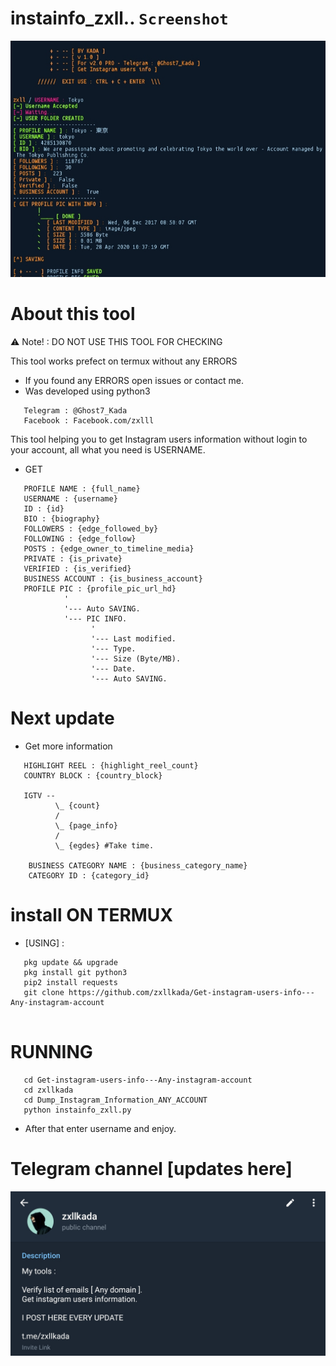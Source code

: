 # instainfo_zxll..  ``Screenshot``
![zxllkada_TOLL](zxllkada/instainfo_zxllkada.png)
# About this tool

:warning: Note! : DO NOT USE THIS TOOL FOR CHECKING

This tool works prefect on termux without any ERRORS
* If you found any ERRORS open issues or contact me.
* Was developed using python3

```
   Telegram : @Ghost7_Kada
   Facebook : Facebook.com/zxlll
```

This tool helping you to get Instagram users information without login to your account,
all what you need is USERNAME.

* GET 
```
   PROFILE NAME : {full_name}
   USERNAME : {username}
   ID : {id}
   BIO : {biography}
   FOLLOWERS : {edge_followed_by}
   FOLLOWING : {edge_follow}
   POSTS : {edge_owner_to_timeline_media}
   PRIVATE : {is_private}
   VERIFIED : {is_verified}
   BUSINESS ACCOUNT : {is_business_account}
   PROFILE PIC : {profile_pic_url_hd}
            '
            '--- Auto SAVING.
            '--- PIC INFO.
                  '
                  '--- Last modified.
                  '--- Type.
                  '--- Size (Byte/MB).
                  '--- Date.
                  '--- Auto SAVING.
```
# Next update 
* Get more information 
``` 
   HIGHLIGHT REEL : {highlight_reel_count}
   COUNTRY BLOCK : {country_block}

   IGTV --
          \_ {count}
          /
          \_ {page_info}
          /
          \_ {egdes} #Take time.
   
    BUSINESS CATEGORY NAME : {business_category_name}
    CATEGORY ID : {category_id}
```
# install ON TERMUX
* [USING] :
```
   pkg update && upgrade
   pkg install git python3
   pip2 install requests
   git clone https://github.com/zxllkada/Get-instagram-users-info---Any-instagram-account
   
```
# RUNNING
```
   cd Get-instagram-users-info---Any-instagram-account
   cd zxllkada
   cd Dump_Instagram_Information_ANY_ACCOUNT
   python instainfo_zxll.py
```
* After that enter username and enjoy.

# Telegram channel [updates here]
![Telegram_channel](zxllkada/Telegram_channel_join_to_get_updates.png)
